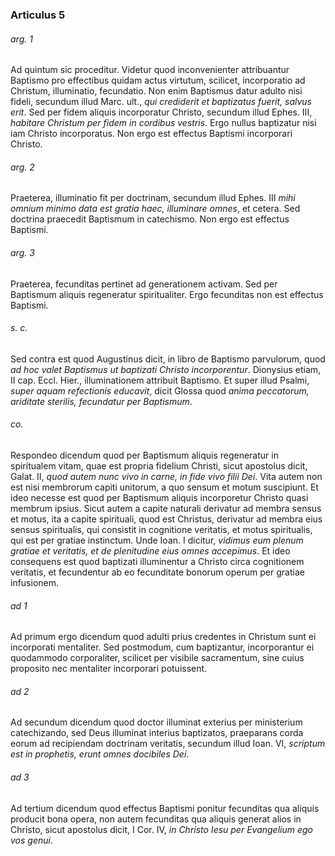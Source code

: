 ### Articulus 5

###### arg. 1
Ad quintum sic proceditur. Videtur quod inconvenienter attribuantur Baptismo pro effectibus quidam actus virtutum, scilicet, incorporatio ad Christum, illuminatio, fecundatio. Non enim Baptismus datur adulto nisi fideli, secundum illud Marc. ult., *qui crediderit et baptizatus fuerit, salvus erit*. Sed per fidem aliquis incorporatur Christo, secundum illud Ephes. III, *habitare Christum per fidem in cordibus vestris*. Ergo nullus baptizatur nisi iam Christo incorporatus. Non ergo est effectus Baptismi incorporari Christo.

###### arg. 2
Praeterea, illuminatio fit per doctrinam, secundum illud Ephes. III *mihi omnium minimo data est gratia haec, illuminare omnes*, et cetera. Sed doctrina praecedit Baptismum in catechismo. Non ergo est effectus Baptismi.

###### arg. 3
Praeterea, fecunditas pertinet ad generationem activam. Sed per Baptismum aliquis regeneratur spiritualiter. Ergo fecunditas non est effectus Baptismi.

###### s. c.
Sed contra est quod Augustinus dicit, in libro de Baptismo parvulorum, quod *ad hoc valet Baptismus ut baptizati Christo incorporentur*. Dionysius etiam, II cap. Eccl. Hier., illuminationem attribuit Baptismo. Et super illud Psalmi, *super aquam refectionis educavit*, dicit Glossa quod *anima peccatorum, ariditate sterilis, fecundatur per Baptismum*.

###### co.
Respondeo dicendum quod per Baptismum aliquis regeneratur in spiritualem vitam, quae est propria fidelium Christi, sicut apostolus dicit, Galat. II, *quod autem nunc vivo in carne, in fide vivo filii Dei*. Vita autem non est nisi membrorum capiti unitorum, a quo sensum et motum suscipiunt. Et ideo necesse est quod per Baptismum aliquis incorporetur Christo quasi membrum ipsius. Sicut autem a capite naturali derivatur ad membra sensus et motus, ita a capite spirituali, quod est Christus, derivatur ad membra eius sensus spiritualis, qui consistit in cognitione veritatis, et motus spiritualis, qui est per gratiae instinctum. Unde Ioan. I dicitur, *vidimus eum plenum gratiae et veritatis, et de plenitudine eius omnes accepimus*. Et ideo consequens est quod baptizati illuminentur a Christo circa cognitionem veritatis, et fecundentur ab eo fecunditate bonorum operum per gratiae infusionem.

###### ad 1
Ad primum ergo dicendum quod adulti prius credentes in Christum sunt ei incorporati mentaliter. Sed postmodum, cum baptizantur, incorporantur ei quodammodo corporaliter, scilicet per visibile sacramentum, sine cuius proposito nec mentaliter incorporari potuissent.

###### ad 2
Ad secundum dicendum quod doctor illuminat exterius per ministerium catechizando, sed Deus illuminat interius baptizatos, praeparans corda eorum ad recipiendam doctrinam veritatis, secundum illud Ioan. VI, *scriptum est in prophetis, erunt omnes docibiles Dei*.

###### ad 3
Ad tertium dicendum quod effectus Baptismi ponitur fecunditas qua aliquis producit bona opera, non autem fecunditas qua aliquis generat alios in Christo, sicut apostolus dicit, I Cor. IV, *in Christo Iesu per Evangelium ego vos genui*.

